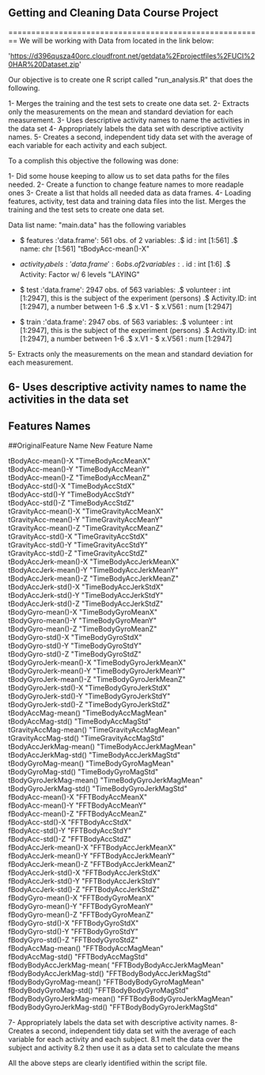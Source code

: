 ## Getting and Cleaning Data Course Project
========================================================
We will be working with Data from located in the link below:

'https://d396qusza40orc.cloudfront.net/getdata%2Fprojectfiles%2FUCI%20HAR%20Dataset.zip'

 Our objective is to create one R script called "run_analysis.R" that does the following. 

1- Merges the training and the test sets to create one data set.
2- Extracts only the measurements on the mean and standard deviation for each measurement. 
3- Uses descriptive activity names to name the activities in the data set
4- Appropriately labels the data set with descriptive activity names. 
5- Creates a second, independent tidy data set with the average of each variable for each activity and each subject. 

To a complish this objective the following was done:

1- Did some house keeping to allow us to set data paths for the files needed.
2- Create a function to change feature names to more readaple ones
3- Create a list that holds all needed data as data frames. 
4- Loading features, activity, test data and training data files into the list.
 Merges the training and the test sets to create one data set.

  Data list name:  "main.data" has the following variables
  * $ features       :'data.frame':  561 obs. of  2 variables: 
    .$ id  : int [1:561]
    .$ name: chr [1:561] "tBodyAcc-mean()-X"
    
  * $activity_labels:'data.frame':  6 obs. of  2 variables:
    .$ id      : int [1:6]
    .$ Activity: Factor w/ 6 levels "LAYING"
    
  * $ test           :'data.frame':  2947 obs. of  563 variables:
    .$ volunteer  : int [1:2947], this is the subject of the experiment (persons)
    .$ Activity.ID: int [1:2947], a number between 1-6
    .$ x.V1 - $ x.V561      : num [1:2947] 
  
  * $ train         :'data.frame':  2947 obs. of  563 variables:
    .$ volunteer  : int [1:2947], this is the subject of the experiment (persons)
    .$ Activity.ID: int [1:2947], a number between 1-6
    .$ x.V1 - $ x.V561      : num [1:2947] 

5- Extracts only the measurements on the mean and standard deviation for each measurement.

## 6- Uses descriptive activity names to name the activities in the data set

## Features Names 

##OriginalFeature Name         New Feature Name

tBodyAcc-mean()-X   			    "TimeBodyAccMeanX"           
tBodyAcc-mean()-Y             "TimeBodyAccMeanY"           
tBodyAcc-mean()-Z             "TimeBodyAccMeanZ"           
tBodyAcc-std()-X              "TimeBodyAccStdX"            
tBodyAcc-std()-Y              "TimeBodyAccStdY"            
tBodyAcc-std()-Z              "TimeBodyAccStdZ"            
tGravityAcc-mean()-X          "TimeGravityAccMeanX"        
tGravityAcc-mean()-Y          "TimeGravityAccMeanY"        
tGravityAcc-mean()-Z          "TimeGravityAccMeanZ"        
tGravityAcc-std()-X           "TimeGravityAccStdX"         
tGravityAcc-std()-Y           "TimeGravityAccStdY"         
tGravityAcc-std()-Z           "TimeGravityAccStdZ"         
tBodyAccJerk-mean()-X         "TimeBodyAccJerkMeanX"       
tBodyAccJerk-mean()-Y         "TimeBodyAccJerkMeanY"       
tBodyAccJerk-mean()-Z         "TimeBodyAccJerkMeanZ"       
tBodyAccJerk-std()-X          "TimeBodyAccJerkStdX"        
tBodyAccJerk-std()-Y          "TimeBodyAccJerkStdY"        
tBodyAccJerk-std()-Z          "TimeBodyAccJerkStdZ"        
tBodyGyro-mean()-X            "TimeBodyGyroMeanX"          
tBodyGyro-mean()-Y            "TimeBodyGyroMeanY"          
tBodyGyro-mean()-Z            "TimeBodyGyroMeanZ"          
tBodyGyro-std()-X             "TimeBodyGyroStdX"           
tBodyGyro-std()-Y             "TimeBodyGyroStdY"           
tBodyGyro-std()-Z             "TimeBodyGyroStdZ"           
tBodyGyroJerk-mean()-X        "TimeBodyGyroJerkMeanX"      
tBodyGyroJerk-mean()-Y        "TimeBodyGyroJerkMeanY"      
tBodyGyroJerk-mean()-Z        "TimeBodyGyroJerkMeanZ"      
tBodyGyroJerk-std()-X         "TimeBodyGyroJerkStdX"       
tBodyGyroJerk-std()-Y         "TimeBodyGyroJerkStdY"       
tBodyGyroJerk-std()-Z         "TimeBodyGyroJerkStdZ"       
tBodyAccMag-mean()            "TimeBodyAccMagMean"         
tBodyAccMag-std()             "TimeBodyAccMagStd"          
tGravityAccMag-mean()         "TimeGravityAccMagMean"      
tGravityAccMag-std()          "TimeGravityAccMagStd"       
tBodyAccJerkMag-mean()        "TimeBodyAccJerkMagMean"     
tBodyAccJerkMag-std()         "TimeBodyAccJerkMagStd"      
tBodyGyroMag-mean()           "TimeBodyGyroMagMean"        
tBodyGyroMag-std()            "TimeBodyGyroMagStd"         
tBodyGyroJerkMag-mean()       "TimeBodyGyroJerkMagMean"    
tBodyGyroJerkMag-std()        "TimeBodyGyroJerkMagStd"     
fBodyAcc-mean()-X             "FFTBodyAccMeanX"            
fBodyAcc-mean()-Y             "FFTBodyAccMeanY"            
fBodyAcc-mean()-Z             "FFTBodyAccMeanZ"            
fBodyAcc-std()-X              "FFTBodyAccStdX"             
fBodyAcc-std()-Y              "FFTBodyAccStdY"             
fBodyAcc-std()-Z              "FFTBodyAccStdZ"             
fBodyAccJerk-mean()-X         "FFTBodyAccJerkMeanX"        
fBodyAccJerk-mean()-Y         "FFTBodyAccJerkMeanY"        
fBodyAccJerk-mean()-Z         "FFTBodyAccJerkMeanZ"        
fBodyAccJerk-std()-X          "FFTBodyAccJerkStdX"         
fBodyAccJerk-std()-Y          "FFTBodyAccJerkStdY"         
fBodyAccJerk-std()-Z          "FFTBodyAccJerkStdZ"         
fBodyGyro-mean()-X            "FFTBodyGyroMeanX"           
fBodyGyro-mean()-Y            "FFTBodyGyroMeanY"           
fBodyGyro-mean()-Z            "FFTBodyGyroMeanZ"           
fBodyGyro-std()-X             "FFTBodyGyroStdX"            
fBodyGyro-std()-Y             "FFTBodyGyroStdY"            
fBodyGyro-std()-Z             "FFTBodyGyroStdZ"            
fBodyAccMag-mean()            "FFTBodyAccMagMean"          
fBodyAccMag-std()             "FFTBodyAccMagStd"           
fBodyBodyAccJerkMag-mean(     "FFTBodyBodyAccJerkMagMean"  
fBodyBodyAccJerkMag-std()     "FFTBodyBodyAccJerkMagStd"   
fBodyBodyGyroMag-mean()       "FFTBodyBodyGyroMagMean"     
fBodyBodyGyroMag-std()        "FFTBodyBodyGyroMagStd"      
fBodyBodyGyroJerkMag-mean()   "FFTBodyBodyGyroJerkMagMean" 
fBodyBodyGyroJerkMag-std()    "FFTBodyBodyGyroJerkMagStd"  


7- Appropriately labels the data set with descriptive activity names.
8- Creates a second, independent tidy data set with the average of each variable for each activity and each subject.
  8.1 melt the data over the subject and activity
  8.2 then use it as a data set to calculate the means

All the above steps are clearly identified within the script file.


  
    

